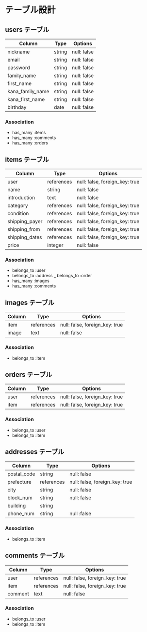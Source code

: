 # テーブル設計

## users テーブル

| Column           | Type       | Options                        |
| ---------------- | ---------- | ------------------------------ |
| nickname         | string     | null: false                    |
| email            | string     | null: false                    |
| password         | string     | null: false                    |
| family_name      | string     | null: false                    |
| first_name       | string     | null: false                    |
| kana_family_name | string     | null: false                    |
| kana_first_name  | string     | null: false                    |
| birthday         | date       | null: false                    |

### Association
- has_many :items
- has_many :comments
- has_many :orders

## items テーブル

| Column            | Type       | Options                        |
| ----------------- | ---------- | ------------------------------ |
| user              | references | null: false, foreign_key: true |
| name              | string     | null: false                    |
| introduction      | text       | null: false                    |
| category          | references | null: false, foreign_key: true |
| condition         | references | null: false, foreign_key: true |
| shipping_payer    | references | null: false, foreign_key: true |
| shipping_from     | references | null: false, foreign_key: true |
| shipping_dates    | references | null: false, foreign_key: true |
| price             | integer    | null: false                    |

### Association
- belongs_to :user
- belongs_to :address
_ belongs_to :order
- has_many   :images
- has_many   :comments

## images テーブル

| Column  | Type       | Options                        |
| ------- | ---------- | ------------------------------ |
| item    | references | null: false, foreign_key: true |
| image   | text       | null: false                    |

### Association

- belongs_to :item

## orders テーブル

| Column  | Type       | Options                        |
| ------- | ---------- | ------------------------------ |
| user    | references | null: false, foreign_key: true |
| item    | references | null: false, foreign_key: true |

### Association

- belongs_to :user
- belongs_to :item

## addresses テーブル

| Column        | Type       | Options                        |
| ------------- | ---------- | ------------------------------ |
| postal_code   | string     | null: false                    |
| prefecture    | references | null: false, foreign_key: true |
| city          | string     | null: false                    |
| block_num     | string     | null: false                    |
| building      | string     |                                |
| phone_num     | string     | null :false                    |

### Association

- belongs_to :item

## comments テーブル

| Column    | Type       | Options                        |
| --------- | ---------- | ------------------------------ |
| user      | references | null: false, foreign_key: true |
| item      | references | null: false, foreign_key: true |
| comment   | text       | null: false                    |

### Association
- belongs_to :user
- belongs_to :item